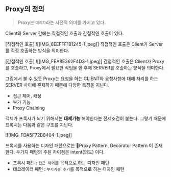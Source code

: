 ## Proxy의 정의 
> Proxy는 `대리자`라는 사전적 의미를 가지고 있다. 

Client와 Server 간에는 직접적인 호출과 간접적인 호출이 있다.

[직접적인 호출]
![[IMG_6EEFFF181245-1.jpeg]]
직접적인 호출은 Client가 Server를 직접 호출하는 방식을 의미한다. 

[간접적인 호출]
![[IMG_FEA8E362F4D3-1.jpeg]]
간접적인 호출은 Client가 Proxy를 호출하고, Proxy에서 필요한 작업을 한 후에 SERVER를 호출하는 방식을 의미한다. 

그림에서 볼 수 있듯 Proxy는 요청을 하는 CLIENT와 요청사항에 대해 처리를 하는 SERVER 사이에 존재하기 때문에 다양한 특징을 지닌다. 

- 접근 제어, 캐싱 
- 부가 기능 
- Proxy Chaining

객체가 프록시가 되기 위해서는 **대체가능** 해야한다는 전제조건이 붙는다. 그렇기 때문에 프록시는 다음과 같은 구조를 지닌다. 

![[IMG_FDA5F72B8404-1.jpeg]]

프록시를 사용하는 디자인 패턴으로는 Proxy Pattern, Decorator Pattern 이 존재한다. 
두가지 패턴의 주된 차이점은 intent(의도) 이다. 

- 프록시 패턴 : `접근 제어`를 목적으로 하는 디자인 패턴
- 데코레이터 패턴 : `부가기능 추가`를 목적으로 하는 디자인 패턴
